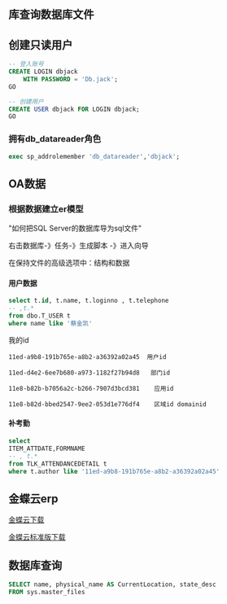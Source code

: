 

## 库查询数据库文件

## 创建只读用户

```sql
-- 登入账号
CREATE LOGIN dbjack   
    WITH PASSWORD = 'Db.jack';  
GO  

-- 创建用户
CREATE USER dbjack FOR LOGIN dbjack;  
GO


```

### 拥有**db_datareader**角色

```sql
exec sp_addrolemember 'db_datareader','dbjack';

```



## OA数据



### 根据数据建立er模型



"如何把SQL Server的数据库导为sql文件"

右击数据库-》任务-》生成脚本 -》进入向导

在保持文件的高级选项中：结构和数据



#### 用户数据

```sql
select t.id, t.name, t.loginno , t.telephone  
-- ,t.*
from dbo.T_USER t
where name like '蔡金凯'
```

我的id  

```
11ed-a9b8-191b765e-a8b2-a36392a02a45  用户id

11ed-d4e2-6ee7b680-a973-1182f27b94d8   部门id

11e8-b82b-b7056a2c-b266-7907d3bcd381    应用id

11e8-b82d-bbed2547-9ee2-053d1e776df4    区域id domainid
```



#### 补考勤

```sql
select  
ITEM_ATTDATE,FORMNAME
-- , t.*
from TLK_ATTENDANCEDETAIL t
where t.author like '11ed-a9b8-191b765e-a8b2-a36392a02a45'
```





## 金蝶云erp

[金蝶云下载](http://pkgsfile.open.kingdee.com/DVD/V81E/K3Cloud_V8.1_DVD.zip)

[金蝶云标准版下载](http://pkgsfile.open.kingdee.com/DVD/V81S/K3Cloud_V8.1_Standard_DVD.zip)

## 数据库查询

```sql
SELECT name, physical_name AS CurrentLocation, state_desc  
FROM sys.master_files 
```













